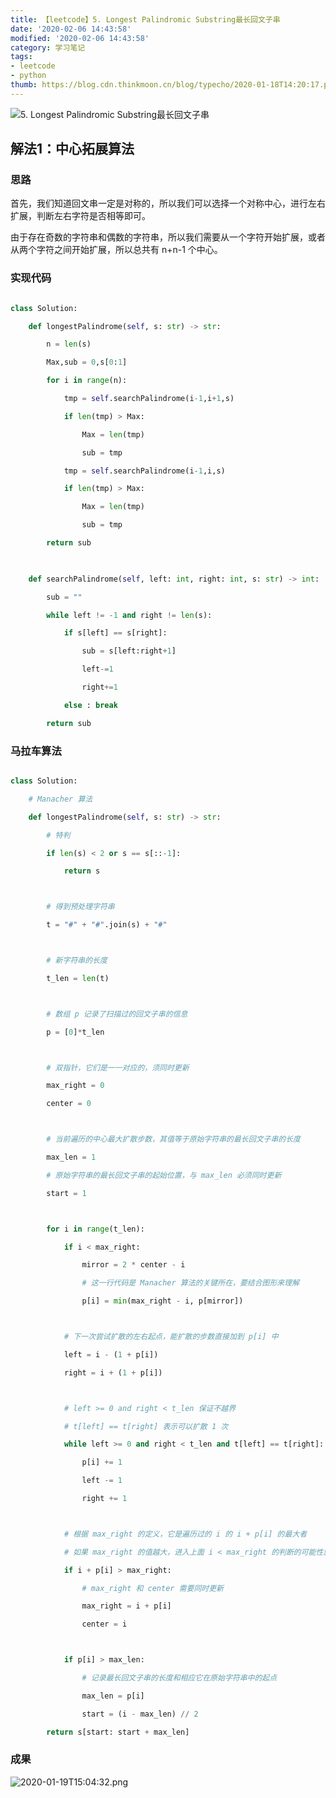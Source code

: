 ```yaml
---
title: 【leetcode】5. Longest Palindromic Substring最长回文子串
date: '2020-02-06 14:43:58'
modified: '2020-02-06 14:43:58'
category: 学习笔记
tags:
- leetcode
- python
thumb: https://blog.cdn.thinkmoon.cn/blog/typecho/2020-01-18T14:20:17.png
---
```


![5. Longest Palindromic Substring最长回文子串][1]
## 解法1：中心拓展算法
### 思路
首先，我们知道回文串一定是对称的，所以我们可以选择一个对称中心，进行左右扩展，判断左右字符是否相等即可。
由于存在奇数的字符串和偶数的字符串，所以我们需要从一个字符开始扩展，或者从两个字符之间开始扩展，所以总共有 n+n-1 个中心。
### 实现代码
```python
class Solution:
    def longestPalindrome(self, s: str) -> str:
        n = len(s)
        Max,sub = 0,s[0:1]
        for i in range(n):
            tmp = self.searchPalindrome(i-1,i+1,s)
            if len(tmp) > Max:
                Max = len(tmp)
                sub = tmp
            tmp = self.searchPalindrome(i-1,i,s)
            if len(tmp) > Max:
                Max = len(tmp)
                sub = tmp    
        return sub
    
    def searchPalindrome(self, left: int, right: int, s: str) -> int:
        sub = ""
        while left != -1 and right != len(s):
            if s[left] == s[right]:
                sub = s[left:right+1]
                left-=1
                right+=1
            else : break
        return sub
```

### 马拉车算法
```python
class Solution:
    # Manacher 算法
    def longestPalindrome(self, s: str) -> str:
        # 特判 
        if len(s) < 2 or s == s[::-1]:
            return s

        # 得到预处理字符串
        t = "#" + "#".join(s) + "#"

        # 新字符串的长度
        t_len = len(t)

        # 数组 p 记录了扫描过的回文子串的信息
        p = [0]*t_len

        # 双指针，它们是一一对应的，须同时更新
        max_right = 0
        center = 0

        # 当前遍历的中心最大扩散步数，其值等于原始字符串的最长回文子串的长度
        max_len = 1
        # 原始字符串的最长回文子串的起始位置，与 max_len 必须同时更新
        start = 1

        for i in range(t_len):
            if i < max_right:
                mirror = 2 * center - i
                # 这一行代码是 Manacher 算法的关键所在，要结合图形来理解
                p[i] = min(max_right - i, p[mirror])

            # 下一次尝试扩散的左右起点，能扩散的步数直接加到 p[i] 中
            left = i - (1 + p[i])
            right = i + (1 + p[i])

            # left >= 0 and right < t_len 保证不越界
            # t[left] == t[right] 表示可以扩散 1 次
            while left >= 0 and right < t_len and t[left] == t[right]:
                p[i] += 1
                left -= 1
                right += 1

            # 根据 max_right 的定义，它是遍历过的 i 的 i + p[i] 的最大者
            # 如果 max_right 的值越大，进入上面 i < max_right 的判断的可能性就越大，这样就可以重复利用之前判断过的回文信息了
            if i + p[i] > max_right:
                # max_right 和 center 需要同时更新
                max_right = i + p[i]
                center = i

            if p[i] > max_len:
                # 记录最长回文子串的长度和相应它在原始字符串中的起点
                max_len = p[i]
                start = (i - max_len) // 2
        return s[start: start + max_len]
```
### 成果
![2020-01-19T15:04:32.png][2]


  [1]: https://blog.cdn.thinkmoon.cn/blog/typecho/2020-01-18T14:20:17.png
  [2]: https://blog.cdn.thinkmoon.cn/blog/typecho/2020-01-19T15:04:32.png